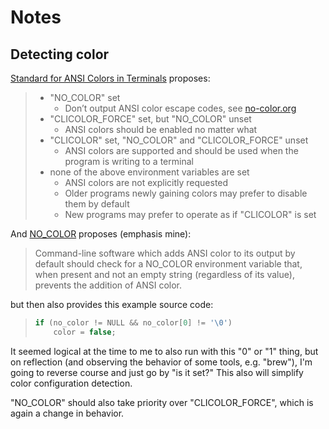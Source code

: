 # Notes

## Detecting color

[Standard for ANSI Colors in Terminals](http://bixense.com/clicolors/) proposes:

> *   "NO_COLOR" set
>     *   Don’t output ANSI color escape codes, see [no-color.org](https://no-color.org)
> *   "CLICOLOR_FORCE" set, but "NO_COLOR" unset
>     *   ANSI colors should be enabled no matter what
> *   "CLICOLOR" set, "NO_COLOR" and "CLICOLOR_FORCE" unset
>     *   ANSI colors are supported and should be used when the program is writing to a terminal
> *   none of the above environment variables are set
>     *   ANSI colors are not explicitly requested
>     *   Older programs newly gaining colors may prefer to disable them by default
>     *   New programs may prefer to operate as if "CLICOLOR" is set

And [NO_COLOR](https://no-color.org) proposes (emphasis mine):

> Command-line software which adds ANSI color to its output by default should check for a NO_COLOR environment variable that, when present and not an empty string (regardless of its value), prevents the addition of ANSI color.

but then also provides this example source code:

> ```c
> if (no_color != NULL && no_color[0] != '\0')
>     color = false;
> ```

It seemed logical at the time to me to also run with this "0" or "1" thing, but on reflection (and observing the behavior of some tools, e.g. "brew"), I'm going to reverse course and just go by "is it set?" This also will simplify color configuration detection.

"NO_COLOR" should also take priority over "CLICOLOR_FORCE", which is again a change in behavior.
